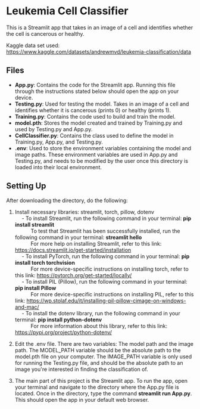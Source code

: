 # Leukemia Cell Classifier

This is a Streamlit app that takes in an image of a cell and identifies whether the cell is cancerous or healthy. <br/>

Kaggle data set used: https://www.kaggle.com/datasets/andrewmvd/leukemia-classification/data

## Files
- **App.py**: Contains the code for the Streamlit app. Running this file through the instructions stated below should open the app on your device.
- **Testing.py**: Used for testing the model. Takes in an image of a cell and identifies whether it is cancerous (prints 0) or healthy (prints 1).
- **Training.py**: Contains the code used to build and train the model.
- **model.pth**: Stores the model created and trained by Training.py and used by Testing.py and App.py.
- **CellClassifier.py**: Contains the class used to define the model in Training.py, App.py, and Testing.py.
- **.env**: Used to store the environment variables containing the model and image paths. These environment variables are used in App.py and Testing.py, and needs to be modified by the user once this directory is loaded into their local environment.
## Setting Up
After downloading the directory, do the following: <br/>
1. Install necessary libraries: streamlit, torch, pillow, dotenv <br/>
     &emsp; - To install Streamlit, run the following command in your terminal: **pip install streamlit** <br/>
     &emsp;&emsp;&emsp;To test that Streamlit has been successfully installed, run the following command in your terminal: **streamlit hello** <br/>
     &emsp;&emsp;&emsp;For more help on installing Streamlit, refer to this link: https://docs.streamlit.io/get-started/installation <br/>
     &emsp; - To install PyTorch, run the following command in your terminal: **pip install torch torchvision** <br/>
     &emsp;&emsp;&emsp;For more device-specific instructions on installing torch, refer to this link: https://pytorch.org/get-started/locally/ <br/>
     &emsp; - To install PIL (Pillow), run the following command in your terminal: **pip install Pillow** <br/>
     &emsp;&emsp;&emsp;For more device-specific instructions on installing PIL, refer to this link: https://wp.stolaf.edu/it/installing-pil-pillow-cimage-on-windows-and-mac/ <br/>
     &emsp; - To install the dotenv library, run the following command in your terminal: **pip install python-dotenv** <br/>
     &emsp;&emsp;&emsp;For more information about this library, refer to this link: https://pypi.org/project/python-dotenv/ <br/>

2. Edit the .env file. There are two variables: The model path and the image path. The MODEL_PATH variable should be the absolute path to the model.pth file on your computer. The IMAGE_PATH variable is only used for running the Testing.py file, and should be the absolute path to an image you're interested in finding the classification of.

3. The main part of this project is the Streamlit app. To run the app, open your terminal and navigate to the directory where the App.py file is located. Once in the directory, type the command **streamlit run App.py**. This should open the app in your default web browser.
